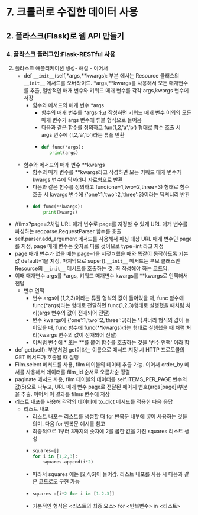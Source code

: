# 7. 크롤러로 수집한 데이터 사용
## 2. 플라스크(Flask)로 웹 API 만들기
### 4. 플라스크 플러그인:Flask-RESTful 사용
2. 플라스크 애플리케이션 생성- 해설 - 이어서
   - def `__init__`(self,*args,**kwargs): 부븐 에서는 Resource 클래스의 `__init__` 메서드를 오버라이드. *args,**kwargs를 사용해서 모든 매개변수를 추출, 일반적인 매개 변수와 키워드 매개 변수를 각각 args,kwargs 변수에 저장
     - 함수와 메서드의 매개 변수 *args
       - 함수의 매개 변수를 *args라고 작성하면 키워드 매개 변수 이외의 모든 매개 변수가 args 변수에 튜블 형식으로 들어옴
       - 다음과 같은 함수를 정의하고 fun(1,2,'a','b') 형태로 함수 호출 시 args 변수에 (!,2,'a','b')라는 튜플 반환
       - ```python
         def func(*args):
            print(args)
         ```
    - 함수와 메서드의 매개 변수 **kwargs
      - 함수의 매개 변수를 **kwargs라고 작성하면 모든 키워드 매개 변수가 kwargs 변수에 딕셔러니 자료형으로 반환
      - 다음과 같은 함수를 정의하고 func(one=1,two=2,three=3) 형태로 함수 호출 시 kwargs 변수에 {'one':1,'two':2,'three':3}이라는 딕셔너리 반환
      - ```python
        def func(**kwargs):
            print(kwargs)
        ```
  - /films?page=2처럼 URL 매개 변수로 page를 지정할 수 있게 URL 매개 변수를 파싱하는 reqparse.RequestParser 함수를 호출
  - self.parser.add_argument 메서드를 사용해서 파싱 대상 URL 매개 변수인 page를 지정, page 매개 변수는 숫자로 다룰 것이므로 type=int 라고 지정
  - page 매개 변수가 없을 때는 page=1을 지젖ㅇ했을 때와 똑같이 동작하도록 기본값 default=1을 지정, 마지막으로 super().`__init__` 메서드는 부모 클래스인 Resource의 `__init__` 메서드를 호출하는 것. 꼭 작성해야 하는 코드임.
  - 이때 매개변수 args를 *args, 키워드 매개변수 kwargs를 **kwargs로 언팩해서 전달
    - 변수 언팩
      - 변수 args에 (1,2,3)이라는 튜플 형식의 값이 들어있을 때, func 함수에 func(*args)라는 형태로 전달하면 func(1,2,3)형태로 실행했을 때처럼 처리(args 변수의 값이 전개되어 전달)
      - 변수 kwargs에 {'one':1,'two':2,'three':3}라는 딕셔너리 형식의 값이 들어있을 때, func 함수에 func(**kwargs)라는 형태로 실행했을 때 처럼 처리(kwargs 변수의 값이 전개되어 전달)
      - 이처럼 변수에 * 또는 **를 붙여 함수를 호출하는 것을 '변수 언팩' 이라 함
  - def get(self): 부분처럼 get이라는 이름으로 메서드 지정 시 HTTP 프로토콜의 GET 메서드가 호출될 때 실행
  - Film.select 메서드를 사용, film 테이블의 데이터 추출 가능. 이어서 order_by 메서를 사용해서 데이터를 film_id 순서로 오름차순 정렬
  - paginate 메서드 사용, film 테이블의 데이터를 self.ITEMS_PER_PAGE 변수의 값(5)으로 나누고, URL 매개 변수 page로 전달된 페이지 번호(args[page])부분을 추출. 이어서 이 결과를 films 변수에 저장
  - 리스트 내포를 사용해 각각의 데이터에 to_dict 메서드를 적용한 다음 응답
    - 리스트 내포
      - 리스트 내포는 리스트를 생성할 때 for 반복문 내부에 넣어 사용하는 것을 의미. 다음 for 반복문 예시를 참고
      - 최종적으로 1부터 3까지의 숫자에 2를 곱한 값을 가진 squares 리스트 생성
      - ```python
        squares=[]
        for i in [1,2,3]:
            squares.append(i*2)
        ```
      - 따라서 squares 에는 [2,4,6]이 들어감. 리스트 내포를 사용 시 다음과 같은 코드로도 구현 가능
      - ```python
        squares =[i*2 for i in [1.2.3]]
        ```
      - 기본적인 형식은 <리스트의 최종 요소> for <반복변수> in <리스트>